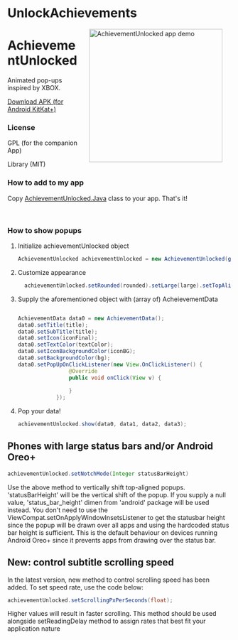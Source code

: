 # UnlockAchievements

<img src="/preview.gif" width="300" align="right" alt="AchievementUnlocked app demo" hspace="20">
<h1>AchievementUnlocked</h1>
<p>Animated pop-ups inspired by XBOX. </p>
<a href="https://github.com/DarkionAvey/AchievementUnlocked-library/blob/master/app/app-release.apk?raw=true">Download APK (for Android KitKat+)</a>

<h3>License</h3>
<p>GPL (for the companion App)</p>
<p>Library (MIT)</p>

<h3>How to add to my app</h3>
<p>Copy <a href="https://raw.githubusercontent.com/DarkionAvey/AchievementUnlocked-library/master/app/src/main/java/net/darkion/achievementUnlockedApp/AchievementUnlocked.java">AchievementUnlocked.Java</a> class to your app. That's it!</p> <br>
<h3>How to show popups</h3>
<ol>
  <li>Initialize achievementUnlocked object
 
```java
AchievementUnlocked achievementUnlocked = new AchievementUnlocked(getApplicationContext());
```
</li>
  <li>Customize appearance
  
```java
  achievementUnlocked.setRounded(rounded).setLarge(large).setTopAligned(top).setDismissible(dismiss)
```   
</li>
<li>Supply the aforementioned object with (array of) AcheievementData

```java

AchievementData data0 = new AchievementData();
data0.setTitle(title); 
data0.setSubTitle(title);
data0.setIcon(iconFinal);  
data0.setTextColor(textColor);
data0.setIconBackgroundColor(iconBG);
data0.setBackgroundColor(bg);
data0.setPopUpOnClickListener(new View.OnClickListener() {
                @Override
                public void onClick(View v) {
                 
                }
            });

```
</li>
<li>Pop your data!

```java
achievementUnlocked.show(data0, data1, data2, data3);
```
</li>
</ol> 

<h2>Phones with large status bars and/or Android Oreo+</h2>

```java
achievementUnlocked.setNotchMode(Integer statusBarHeight)
```

Use the above method to vertically shift top-aligned popups. 'statusBarHeight' will be the vertical shift of the popup. If you supply a null value, 'status_bar_height' dimen from 'android' package will be used instead. You don't need to use the ViewCompat.setOnApplyWindowInsetsListener to get the statusbar height since the popup will be drawn over all apps and using the hardcoded status bar height is sufficient. This is the default behaviour on devices running Android Oreo+ since it prevents apps from drawing over the status bar. 

<h2>New: control subtitle scrolling speed</h2>
In the latest version, new method to control scrolling speed has been added. To set speed rate, use the code below:

```java
achievementUnlocked.setScrollingPxPerSeconds(float);
```

Higher values will result in faster scrolling. This method should be used alongside setReadingDelay method to assign rates that best fit your application nature

